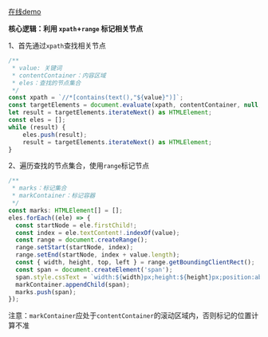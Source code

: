 [在线demo](https://hp-future.github.io/ctrl-f/)

**核心逻辑：利用 `xpath`+`range` 标记相关节点**

1、首先通过`xpath`查找相关节点

```typescript
/**
 * value: 关键词
 * contentContainer：内容区域
 * eles：查找的节点集合
 */
const xpath = `//*[contains(text(),"${value}")]`;
const targetElements = document.evaluate(xpath, contentContainer, null, XPathResult.ANY_TYPE, null);
let result = targetElements.iterateNext() as HTMLElement;
const eles = [];
while (result) {
    eles.push(result);
    result = targetElements.iterateNext() as HTMLElement;
}
```

2、遍历查找的节点集合，使用`range`标记节点

```typescript
/**
 * marks：标记集合
 * markContainer：标记容器
 */
const marks: HTMLElement[] = [];
eles.forEach((ele) => {
  const startNode = ele.firstChild!;
  const index = ele.textContent!.indexOf(value);
  const range = document.createRange();
  range.setStart(startNode, index);
  range.setEnd(startNode, index + value.length);
  const { width, height, top, left } = range.getBoundingClientRect();
  const span = document.createElement('span');
  span.style.cssText = `width:${width}px;height:${height}px;position:absolute;top:${top}px;left:${left}px;background-color:rgb(253 253 6 / 50%);`;
  markContainer.appendChild(span);
  marks.push(span);
});
```

注意：`markContainer`应处于`contentContainer`的滚动区域内，否则标记的位置计算不准
